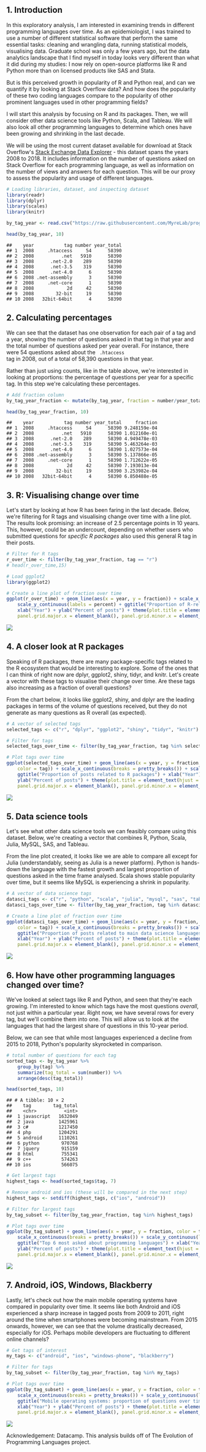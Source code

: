 

## 1. Introduction
  
In this exploratory analysis, I am interested in examining trends in different programming languages over time. As an epidemiologist, I was trained to use a number of different statistical software that perform the same essential tasks: cleaning and wrangling data, running statistical models, visualising data. Graduate school was only a few years ago, but the data analytics landscape that I find myself in today looks very different than what it did during my studies: I now rely on open-source platforms like R and Python more than on licensed products like SAS and Stata.

But is this perceived growth in popularity of R and Python real, and can we quantify it by looking at Stack Overflow data? And how does the popularity of these two coding languages compare to the popularity of other prominent languages used in other programming fields?

I will start this analysis by focusing on R and its packages. Then, we will consider other data science tools like Python, Scala, and Tableau. We will also look all other programming languages to determine which ones have been growing and shrinking in the last decade.

We will be using the most current dataset available for download at Stack Overflow's <a href="https://data.stackexchange.com/">Stack Exchange Data Explorer</a> - this dataset spans the years 2008 to 2018. It includes information on the number of questions asked on Stack Overflow for each programming language, as well as information on the number of views and answers for each question. This will be our proxy to assess the popularity and usage of different languages. 

  
  

```r
# Loading libraries, dataset, and inspecting dataset
library(readr)
library(dplyr)
library(scales)
library(knitr)

by_tag_year <- read.csv("https://raw.githubusercontent.com/MyreLab/programming_languages/main/stackoverflow_tags.csv")

head(by_tag_year, 10)
```

```
##    year           tag number year_total
## 1  2008     .htaccess     54      58390
## 2  2008          .net   5910      58390
## 3  2008      .net-2.0    289      58390
## 4  2008      .net-3.5    319      58390
## 5  2008      .net-4.0      6      58390
## 6  2008 .net-assembly      3      58390
## 7  2008     .net-core      1      58390
## 8  2008            2d     42      58390
## 9  2008        32-bit     19      58390
## 10 2008   32bit-64bit      4      58390
```

## 2. Calculating percentages  

We can see that the dataset has one observation for each pair of a tag and a year, showing the number of questions asked in that tag in that year and the total number of questions asked per year overall. For instance, there were 54 questions asked about the <code> .htaccess </code> tag in 2008, out of a total of 58,390 questions in that year.  

Rather than just using counts, like in the table above, we're interested in looking at proportions: the percentage of questions per year for a specific tag. In this step we're calculating these percentages.  
  

```r
# Add fraction column
by_tag_year_fraction <- mutate(by_tag_year, fraction = number/year_total)

head(by_tag_year_fraction, 10)
```

```
##    year           tag number year_total     fraction
## 1  2008     .htaccess     54      58390 9.248159e-04
## 2  2008          .net   5910      58390 1.012160e-01
## 3  2008      .net-2.0    289      58390 4.949478e-03
## 4  2008      .net-3.5    319      58390 5.463264e-03
## 5  2008      .net-4.0      6      58390 1.027573e-04
## 6  2008 .net-assembly      3      58390 5.137866e-05
## 7  2008     .net-core      1      58390 1.712622e-05
## 8  2008            2d     42      58390 7.193013e-04
## 9  2008        32-bit     19      58390 3.253982e-04
## 10 2008   32bit-64bit      4      58390 6.850488e-05
```

## 3. R: Visualising change over time  
  
Let's start by looking at how R has been faring in the last decade. Below, we're filtering for R tags and visualising change over time with a line plot. The results look promising: an increase of 2.5 percentage points in 10 years. This, however, could be an undercount, depending on whether users who submitted questions for <em>specific R packages</em> also used this general R tag in their posts. 




```r
# Filter for R tags
r_over_time <- filter(by_tag_year_fraction, tag == "r")
# head(r_over_time,15)

# Load ggplot2
library(ggplot2)

# Create a line plot of fraction over time
ggplot(r_over_time) + geom_line(aes(x = year, y = fraction)) + scale_x_continuous(breaks = pretty_breaks()) +
    scale_y_continuous(labels = percent) + ggtitle("Proportion of R-related posts over time") +
    xlab("Year") + ylab("Percent of posts") + theme(plot.title = element_text(hjust = 0.5),
    panel.grid.major.x = element_blank(), panel.grid.minor.x = element_blank())
```

![](README_figs/README-unnamed-chunk-3-1.png)<!-- -->


## 4. A closer look at R packages  
  
Speaking of R packages, there are many package-specific tags related to the R ecosystem that would be interesting to explore. Some of the ones that I can think of right now are dplyr, ggplot2, shiny, tidyr, and knitr. Let's create a vector with these tags to visualise their change over time. Are these tags also increasing as a fraction of overall questions? 

From the chart below, it looks like ggplot2, shiny, and dplyr are the leading packages in terms of the volume of questions received, but they do not generate as many questions as R overall (as expected). 


```r
# A vector of selected tags
selected_tags <- c("r", "dplyr", "ggplot2", "shiny", "tidyr", "knitr")

# Filter for tags
selected_tags_over_time <- filter(by_tag_year_fraction, tag %in% selected_tags)

# Plot tags over time
ggplot(selected_tags_over_time) + geom_line(aes(x = year, y = fraction,
    color = tag)) + scale_x_continuous(breaks = pretty_breaks()) + scale_y_continuous(labels = percent) +
    ggtitle("Proportion of posts related to R packages") + xlab("Year") +
    ylab("Percent of posts") + theme(plot.title = element_text(hjust = 0.5),
    panel.grid.major.x = element_blank(), panel.grid.minor.x = element_blank())
```

![](README_figs/README-unnamed-chunk-4-1.png)<!-- -->


## 5. Data science tools

Let's see what other data science tools we can feasibly compare using this dataset. Below, we're creating a vector that combines R, Python, Scala, Julia, MySQL, SAS, and Tableau. 

From the line plot created, it looks like we are able to compare all except for Julia (understandably, seeing as Julia is a newer platform). Python is hands-down the language with the fastest growth and largest proportion of questions asked in the time frame analysed. Scala shows stable popularity over time, but it seems like MySQL is experiencing a shrink in popularity.



```r
# A vector of data science tags
datasci_tags <- c("r", "python", "scala", "julia", "mysql", "sas", "tableau")
datasci_tags_over_time <- filter(by_tag_year_fraction, tag %in% datasci_tags)

# Create a line plot of fraction over time
ggplot(datasci_tags_over_time) + geom_line(aes(x = year, y = fraction,
    color = tag)) + scale_x_continuous(breaks = pretty_breaks()) + scale_y_continuous(labels = percent) +
    ggtitle("Proportion of posts related to main data science languages") +
    xlab("Year") + ylab("Percent of posts") + theme(plot.title = element_text(hjust = 0.5),
    panel.grid.major.x = element_blank(), panel.grid.minor.x = element_blank())
```

![](README_figs/README-unnamed-chunk-5-1.png)<!-- -->


## 6. How have other programming languages changed over time?

We've looked at select tags like R and Python, and seen that they're each growing. I'm interested to know which tags have the most questions <em>overall</em>, not just within a particular year. Right now, we have several rows for every tag, but we'll combine them into one. This will allow us to look at the languages that had the largest share of questions in this 10-year period. 

Below, we can see that while most languages experienced a decline from 2015 to 2018, Python's popularity skyrocketed in comparison.



```r
# total number of questions for each tag
sorted_tags <- by_tag_year %>%
    group_by(tag) %>%
    summarize(tag_total = sum(number)) %>%
    arrange(desc(tag_total))

head(sorted_tags, 10)
```

```
## # A tibble: 10 × 2
##    tag        tag_total
##    <chr>          <int>
##  1 javascript   1632049
##  2 java         1425961
##  3 c#           1217450
##  4 php          1204291
##  5 android      1110261
##  6 python        970768
##  7 jquery        915159
##  8 html          755341
##  9 c++           574263
## 10 ios           566075
```



```r
# Get largest tags
highest_tags <- head(sorted_tags$tag, 7)

# Remove android and ios (these will be compared in the next step)
highest_tags <- setdiff(highest_tags, c("ios", "android"))

# Filter for largest tags
by_tag_subset <- filter(by_tag_year_fraction, tag %in% highest_tags)

# Plot tags over time
ggplot(by_tag_subset) + geom_line(aes(x = year, y = fraction, color = tag)) +
    scale_x_continuous(breaks = pretty_breaks()) + scale_y_continuous(labels = percent) +
    ggtitle("Top 6 most asked about programming languages") + xlab("Year") +
    ylab("Percent of posts") + theme(plot.title = element_text(hjust = 0.5),
    panel.grid.major.x = element_blank(), panel.grid.minor.x = element_blank())
```

![](README_figs/README-unnamed-chunk-7-1.png)<!-- -->

## 7. Android, iOS, Windows, Blackberry 

Lastly, let's check out how the main mobile operating systems have compared in popularity over time. It seems like both Android and iOS experienced a sharp increase in tagged posts from 2009 to 2011, right around the time when smartphones were becoming mainstream. From 2015 onwards, however, we can see that the volume drastically decreased, especially for iOS. Perhaps mobile developers are fluctuating to different online channels?


```r
# Get tags of interest
my_tags <- c("android", "ios", "windows-phone", "blackberry")

# Filter for tags
by_tag_subset <- filter(by_tag_year_fraction, tag %in% my_tags)

# Plot tags over time
ggplot(by_tag_subset) + geom_line(aes(x = year, y = fraction, color = tag)) +
    scale_x_continuous(breaks = pretty_breaks()) + scale_y_continuous(labels = percent) +
    ggtitle("Mobile operating systems: proportion of questions over time") +
    xlab("Year") + ylab("Percent of posts") + theme(plot.title = element_text(hjust = 0.5),
    panel.grid.major.x = element_blank(), panel.grid.minor.x = element_blank())
```

![](README_figs/README-unnamed-chunk-8-1.png)<!-- -->


Acknowledgement: Datacamp. This analysis builds off of The Evolution of Programming Languages project.
